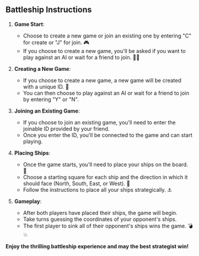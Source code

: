 ## Battleship Instructions

1. **Game Start**:
   - Choose to create a new game or join an existing one by entering "C" for create or "J" for join. 🎮
   - If you choose to create a new game, you'll be asked if you want to play against an AI or wait for a friend to join. 🤖👫

2. **Creating a New Game**:
   - If you choose to create a new game, a new game will be created with a unique ID. 🔢
   - You can then choose to play against an AI or wait for a friend to join by entering "Y" or "N".

3. **Joining an Existing Game**:
   - If you choose to join an existing game, you'll need to enter the joinable ID provided by your friend. 
   - Once you enter the ID, you'll be connected to the game and can start playing.

4. **Placing Ships**:
   - Once the game starts, you'll need to place your ships on the board. 🚢
   - Choose a starting square for each ship and the direction in which it should face (North, South, East, or West). 🧭
   - Follow the instructions to place all your ships strategically. ⚓️

5. **Gameplay**:
   - After both players have placed their ships, the game will begin.
   - Take turns guessing the coordinates of your opponent's ships.
   - The first player to sink all of their opponent's ships wins the game. 💣💥

**Enjoy the thrilling battleship experience and may the best strategist win!**
